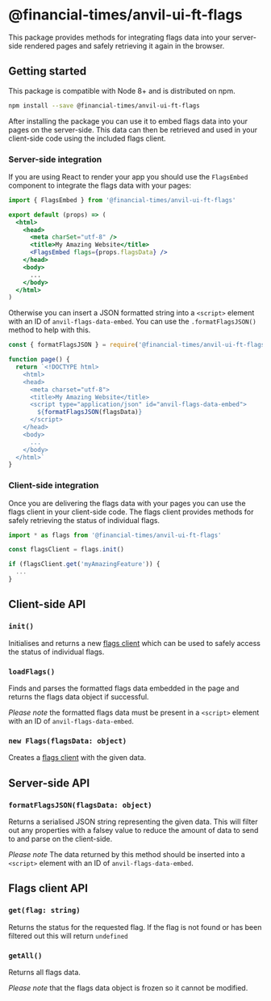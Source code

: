 # @financial-times/anvil-ui-ft-flags

This package provides methods for integrating flags data into your server-side rendered pages and safely retrieving it again in the browser.


## Getting started

This package is compatible with Node 8+ and is distributed on npm.

```sh
npm install --save @financial-times/anvil-ui-ft-flags
```

After installing the package you can use it to embed flags data into your pages on the server-side. This data can then be retrieved and used in your client-side code using the included flags client.

### Server-side integration

If you are using React to render your app you should use the `FlagsEmbed` component to integrate the flags data with your pages:

```jsx
import { FlagsEmbed } from '@financial-times/anvil-ui-ft-flags'

export default (props) => (
  <html>
    <head>
      <meta charSet="utf-8" />
      <title>My Amazing Website</title>
      <FlagsEmbed flags={props.flagsData} />
    </head>
    <body>
      ...
    </body>
  </html>
)
```

Otherwise you can insert a JSON formatted string into a `<script>` element with an ID of `anvil-flags-data-embed`. You can use the `.formatFlagsJSON()` method to help with this.

```js
const { formatFlagsJSON } = require('@financial-times/anvil-ui-ft-flags/server')

function page() {
  return `<!DOCTYPE html>
    <html>
    <head>
      <meta charset="utf-8">
      <title>My Amazing Website</title>
      <script type="application/json" id="anvil-flags-data-embed">
        ${formatFlagsJSON(flagsData)}
      </script>
    </head>
    <body>
      ...
    </body>
  </html>`
}
```

### Client-side integration

Once you are delivering the flags data with your pages you can use the flags client in your client-side code. The flags client provides methods for safely retrieving the status of individual flags.

```js
import * as flags from '@financial-times/anvil-ui-ft-flags'

const flagsClient = flags.init()

if (flagsClient.get('myAmazingFeature')) {
  ...
}
```


## Client-side API

### `init()`

Initialises and returns a new [flags client](#flags-client-api) which can be used to safely access the status of individual flags.

### `loadFlags()`

Finds and parses the formatted flags data embedded in the page and returns the flags data object if successful.

_Please note_ the formatted flags data must be present in a `<script>` element with an ID of `anvil-flags-data-embed`.

### `new Flags(flagsData: object)`

Creates a [flags client](#flags-client-api) with the given data.


## Server-side API

### `formatFlagsJSON(flagsData: object)`

Returns a serialised JSON string representing the given data. This will filter out any properties with a falsey value to reduce the amount of data to send to and parse on the client-side.

_Please note_ The data returned by this method should be inserted into a `<script>` element with an ID of `anvil-flags-data-embed`.


## Flags client API

### `get(flag: string)`

Returns the status for the requested flag. If the flag is not found or has been filtered out this will return `undefined`

### `getAll()`

Returns all flags data.

_Please note_ that the flags data object is frozen so it cannot be modified.
